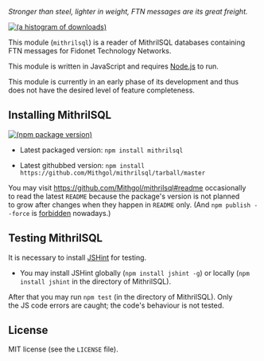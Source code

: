 *Stronger than steel, lighter in weight, FTN messages are its great freight.*

[![(a histogram of downloads)](https://nodei.co/npm-dl/mithrilsql.png?height=3)](https://npmjs.org/package/mithrilsql)

This module (`mithrilsql`) is a reader of MithrilSQL databases containing FTN messages for Fidonet Technology Networks.

This module is written in JavaScript and requires [Node.js](http://nodejs.org/) to run.

This module is currently in an early phase of its development and thus does not have the desired level of feature completeness.

## Installing MithrilSQL

[![(npm package version)](https://nodei.co/npm/mithrilsql.png?downloads=true&downloadRank=true)](https://npmjs.org/package/mithrilsql)

* Latest packaged version: `npm install mithrilsql`

* Latest githubbed version: `npm install https://github.com/Mithgol/mithrilsql/tarball/master`

You may visit https://github.com/Mithgol/mithrilsql#readme occasionally to read the latest `README` because the package's version is not planned to grow after changes when they happen in `README` only. (And `npm publish --force` is [forbidden](http://blog.npmjs.org/post/77758351673/no-more-npm-publish-f) nowadays.)

## Testing MithrilSQL

It is necessary to install [JSHint](http://jshint.com/) for testing.

* You may install JSHint globally (`npm install jshint -g`) or locally (`npm install jshint` in the directory of MithrilSQL).

After that you may run `npm test` (in the directory of MithrilSQL). Only the JS code errors are caught; the code's behaviour is not tested.

## License

MIT license (see the `LICENSE` file).